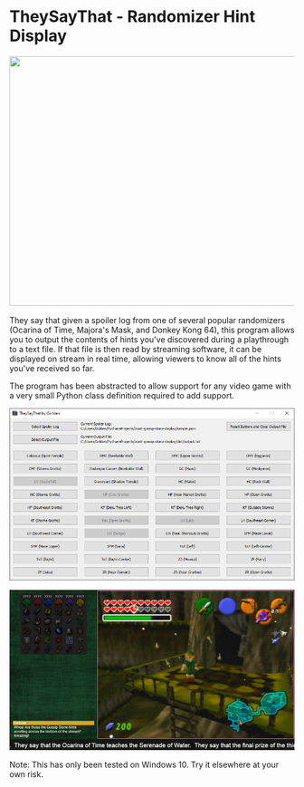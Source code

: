 # TheySayThat - Randomizer Hint Display

<img src="https://repository-images.githubusercontent.com/604310317/cf022e6e-d2d5-4318-8011-b4c5d541fb4c"  width="882" height="441">

They say that given a spoiler log from one of several popular randomizers (Ocarina of Time, Majora's Mask, and Donkey Kong 64), this program allows you to output the contents of hints you've discovered during a playthrough to a text file. If that file is then read by streaming software, it can be displayed on stream in real time, allowing viewers to know all of the hints you've received so far.

The program has been abstracted to allow support for any video game with a very small Python class definition required to add support.

![TheySayThat](https://github.com/Go1den/TheySayThat/blob/main/example.png?raw=true)

![TheySayThat2](https://github.com/Go1den/TheySayThat/blob/main/example2.png?raw=true)

Note: This has only been tested on Windows 10. Try it elsewhere at your own risk.
